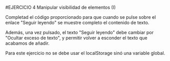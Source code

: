 #EJERCICIO 4 Manipular visibilidad de elementos (I)

Completad el código proporcionado para que cuando se pulse sobre el enlace "Seguir leyendo" se muestre completo el contenido de texto.

Además, una vez pulsado, el texto "Seguir leyendo" debe cambiar por "Ocultar exceso de texto", y permitir volver a esconder el texto que acabamos de añadir.

Para este ejercicio no se debe usar el localStorage sinó una variable global.